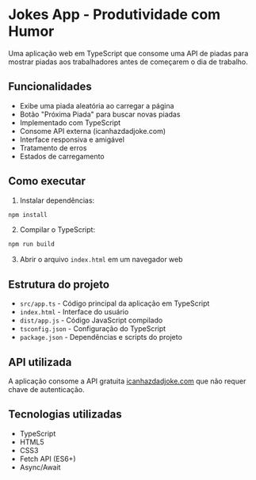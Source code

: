 # Jokes App - Produtividade com Humor

Uma aplicação web em TypeScript que consome uma API de piadas para mostrar piadas aos trabalhadores antes de começarem o dia de trabalho.

## Funcionalidades

-  Exibe uma piada aleatória ao carregar a página
-  Botão "Próxima Piada" para buscar novas piadas
-  Implementado com TypeScript
-  Consome API externa (icanhazdadjoke.com)
-  Interface responsiva e amigável
-  Tratamento de erros
-  Estados de carregamento

## Como executar

1. Instalar dependências:
```bash
npm install
```

2. Compilar o TypeScript:
```bash
npm run build
```

3. Abrir o arquivo `index.html` em um navegador web

## Estrutura do projeto

- `src/app.ts` - Código principal da aplicação em TypeScript
- `index.html` - Interface do usuário
- `dist/app.js` - Código JavaScript compilado
- `tsconfig.json` - Configuração do TypeScript
- `package.json` - Dependências e scripts do projeto

## API utilizada

A aplicação consome a API gratuita [icanhazdadjoke.com](https://icanhazdadjoke.com/) que não requer chave de autenticação.

## Tecnologias utilizadas

- TypeScript
- HTML5
- CSS3
- Fetch API (ES6+)
- Async/Await
